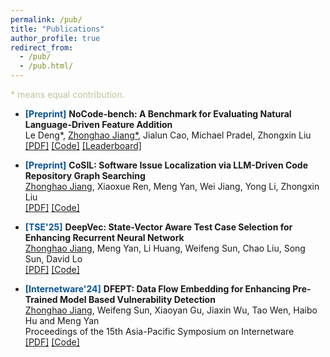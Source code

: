 ```yaml
---
permalink: /pub/
title: "Publications"
author_profile: true
redirect_from: 
  - /pub/
  - /pub.html/
---
```

<div style="color:#bfc398;">* means equal contribution.</div>

* <span style="color:#0b5394;">**[Preprint]**</span>
  **NoCode-bench: A Benchmark for Evaluating Natural Language-Driven Feature Addition** \
  Le Deng*, <u>Zhonghao Jiang*</u>, Jialun Cao, Michael Pradel, Zhongxin Liu \
  [[PDF]](https://arxiv.org/pdf/2507.18130) [[Code]](https://github.com/NoCode-bench/NoCode-bench) [[Leaderboard]](https://nocodebench.org/)

* <span style="color:#0b5394;">**[Preprint]**</span>
  **CoSIL: Software Issue Localization via LLM-Driven Code Repository Graph Searching** \
  <u>Zhonghao Jiang</u>, Xiaoxue Ren, Meng Yan, Wei Jiang, Yong Li, Zhongxin Liu \
  [[PDF]](https://arxiv.org/abs/2503.22424) [[Code]](https://github.com/ZhonghaoJiang/CoSIL)

* <span style="color:#0b5394;">**[TSE'25]**</span>
  **DeepVec: State-Vector Aware Test Case Selection for Enhancing Recurrent Neural Network** \
  <u>Zhonghao Jiang</u>, Meng Yan, Li Huang, Weifeng Sun, Chao Liu, Song Sun, David Lo \
  [[PDF]](https://ieeexplore.ieee.org/document/10979368) [[Code]](https://github.com/ZhonghaoJiang/DeepVec)

* <span style="color:#0b5394;">**[Internetware'24]**</span>
  **DFEPT: Data Flow Embedding for Enhancing Pre-Trained Model Based Vulnerability Detection** \
  <u>Zhonghao Jiang</u>, Weifeng Sun, Xiaoyan Gu, Jiaxin Wu, Tao Wen, Haibo Hu and Meng Yan \
  Proceedings of the 15th Asia-Pacific Symposium on Internetware \
  [[PDF]](https://arxiv.org/pdf/2410.18479) [[Code]](https://github.com/GCVulnerability/DFEPT)
